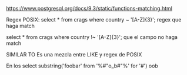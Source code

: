 https://www.postgresql.org/docs/9.3/static/functions-matching.html

Regex POSIX:
select * from crags where country ~ '[A-Z]{3}';
  regex que haga match

select * from crags where country !~ '[A-Z]{3}';
  que el campo no haga match


SIMILAR TO
Es una mezcla entre LIKE y regex de POSIX


En los select
substring('foobar' from '%#"o_b#"%' for '#')   oob


